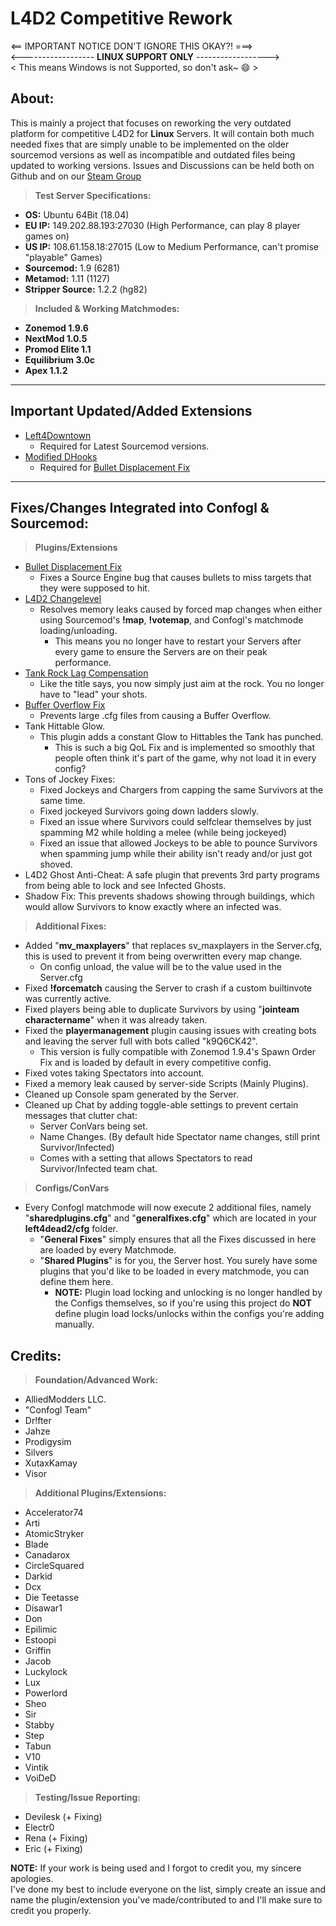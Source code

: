 # **L4D2 Competitive Rework**

<== IMPORTANT NOTICE DON'T IGNORE THIS OKAY?! ===>  
<------------------ **LINUX SUPPORT ONLY** ------------------>  
< This means Windows is not Supported, so don't ask~ :smile: >

## **About:**

This is mainly a project that focuses on reworking the very outdated platform for competitive L4D2 for **Linux** Servers.
It will contain both much needed fixes that are simply unable to be implemented on the older sourcemod versions as well as incompatible and outdated files being updated to working versions.
Issues and Discussions can be held both on Github and on our [Steam Group](https://steamcommunity.com/groups/srv_rework)

> **Test Server Specifications:**
* **OS:** Ubuntu 64Bit (18.04)
* **EU IP:** 149.202.88.193:27030 (High Performance, can play 8 player games on)
* **US IP:** 108.61.158.18:27015  (Low to Medium Performance, can't promise "playable" Games)
* **Sourcemod:** 1.9 (6281)
* **Metamod:** 1.11 (1127)
* **Stripper Source:** 1.2.2 (hg82)

> **Included & Working Matchmodes:**
* **Zonemod 1.9.6**
* **NextMod 1.0.5**
* **Promod Elite 1.1**
* **Equilibrium 3.0c**
* **Apex 1.1.2**

---

## **Important Updated/Added Extensions**
* [Left4Downtown](https://github.com/Attano/Left4Downtown2)
  * Required for Latest Sourcemod versions.
* [Modified DHooks](https://github.com/XutaxKamay/dhooks/releases/tag/v2.2.1b)
  * Required for [Bullet Displacement Fix](https://forums.alliedmods.net/showthread.php?t=315405)
	
---

## **Fixes/Changes Integrated into Confogl & Sourcemod:**

> **Plugins/Extensions**
* [Bullet Displacement Fix](https://forums.alliedmods.net/showthread.php?t=315405)
  * Fixes a Source Engine bug that causes bullets to miss targets that they were supposed to hit.
* [L4D2 Changelevel](https://github.com/LuxLuma/Left-4-fix/tree/master/left%204%20fix/l4d2_levelchanging)
  * Resolves memory leaks caused by forced map changes when either using Sourcemod's **!map**, **!votemap**, and Confogl's matchmode loading/unloading.
    * This means you no longer have to restart your Servers after every game to ensure the Servers are on their peak performance.
* [Tank Rock Lag Compensation](https://forums.alliedmods.net/showthread.php?p=2646073)
  * Like the title says, you now simply just aim at the rock. You no longer have to "lead" your shots.
* [Buffer Overflow Fix](https://forums.alliedmods.net/showthread.php?p=2607757)
  * Prevents large .cfg files from causing a Buffer Overflow.
* Tank Hittable Glow.
  * This plugin adds a constant Glow to Hittables the Tank has punched.
    * This is such a big QoL Fix and is implemented so smoothly that people often think it's part of the game, why not load it in every config?
* Tons of Jockey Fixes:
  * Fixed Jockeys and Chargers from capping the same Survivors at the same time.
  * Fixed jockeyed Survivors going down ladders slowly.
  * Fixed an issue where Survivors could selfclear themselves by just spamming M2 while holding a melee (while being jockeyed)
  * Fixed an issue that allowed Jockeys to be able to pounce Survivors when spamming jump while their ability isn't ready and/or just got shoved.
* L4D2 Ghost Anti-Cheat: A safe plugin that prevents 3rd party programs from being able to lock and see Infected Ghosts.
* Shadow Fix: This prevents shadows showing through buildings, which would allow Survivors to know exactly where an infected was.


> **Additional Fixes:**
* Added "**mv_maxplayers**" that replaces sv_maxplayers in the Server.cfg, this is used to prevent it from being overwritten every map change.
  * On config unload, the value will be to the value used in the Server.cfg
* Fixed **!forcematch** causing the Server to crash if a custom builtinvote was currently active.
* Fixed players being able to duplicate Survivors by using "**jointeam charactername**" when it was already taken.
* Fixed the **playermanagement** plugin causing issues with creating bots and leaving the server full with bots called "k9Q6CK42".
  * This version is fully compatible with Zonemod 1.9.4's Spawn Order Fix and is loaded by default in every competitive config.
* Fixed votes taking Spectators into account.
* Fixed a memory leak caused by server-side Scripts (Mainly Plugins).
* Cleaned up Console spam generated by the Server.
* Cleaned up Chat by adding toggle-able settings to prevent certain messages that clutter chat:
  * Server ConVars being set.
  * Name Changes. (By default hide Spectator name changes, still print Survivor/Infected)
  * Comes with a setting that allows Spectators to read Survivor/Infected team chat.
  
> **Configs/ConVars**
* Every Confogl matchmode will now execute 2 additional files, namely "**sharedplugins.cfg**" and "**generalfixes.cfg**" which are located in your **left4dead2/cfg** folder.
  * "**General Fixes**" simply ensures that all the Fixes discussed in here are loaded by every Matchmode.
  * "**Shared Plugins**" is for you, the Server host. You surely have some plugins that you'd like to be loaded in every matchmode, you can define them here. 
    * **NOTE:** Plugin load locking and unlocking is no longer handled by the Configs themselves, so if you're using this project do **NOT** define plugin load locks/unlocks within the configs you're adding manually.
	
## **Credits:**

> **Foundation/Advanced Work:**
* AlliedModders LLC.
* "Confogl Team"
* Dr!fter
* Jahze
* Prodigysim
* Silvers
* XutaxKamay
* Visor

> **Additional Plugins/Extensions:**
* Accelerator74
* Arti 
* AtomicStryker 
* Blade 
* Canadarox 
* CircleSquared 
* Darkid 
* Dcx 
* Die Teetasse 
* Disawar1 
* Don 
* Epilimic 
* Estoopi 
* Griffin 
* Jacob 
* Luckylock 
* Lux
* Powerlord
* Sheo
* Sir
* Stabby 
* Step 
* Tabun
* V10 
* Vintik
* VoiDeD

> **Testing/Issue Reporting:**
* Devilesk (+ Fixing)
* Electr0
* Rena (+ Fixing)
* Eric (+ Fixing)

**NOTE:** If your work is being used and I forgot to credit you, my sincere apologies.  
I've done my best to include everyone on the list, simply create an issue and name the plugin/extension you've made/contributed to and I'll make sure to credit you properly.
